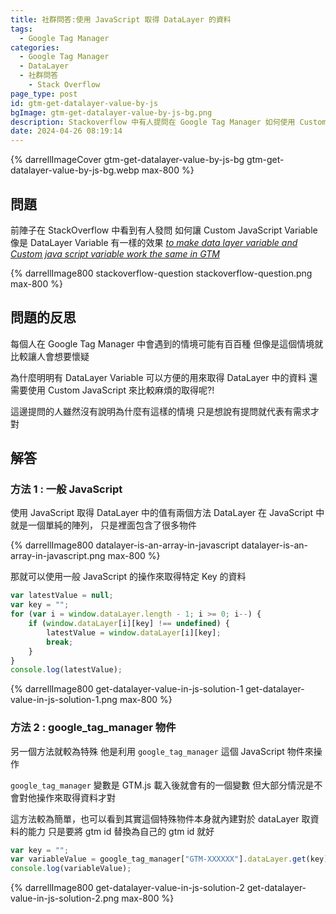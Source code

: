 ```yaml
---
title: 社群問答:使用 JavaScript 取得 DataLayer 的資料
tags:
  - Google Tag Manager
categories:
  - Google Tag Manager
  - DataLayer
  - 社群問答
	- Stack Overflow
page_type: post
id: gtm-get-datalayer-value-by-js
bgImage: gtm-get-datalayer-value-by-js-bg.png
description: Stackoverflow 中有人提問在 Google Tag Manager 如何使用 Custom JavaScript 來取得 DataLayer 中的資料，有兩種方法可以達成這個需求，一個是使用一般的 JavaScript，另一種是使用 Google Tag Manager 的特殊物件
date: 2024-04-26 08:19:14
---
```


{% darrellImageCover gtm-get-datalayer-value-by-js-bg gtm-get-datalayer-value-by-js-bg.webp max-800 %}

<link href='https://unpkg.com/boxicons@2.1.4/css/boxicons.min.css' rel='stylesheet'>

## 問題

前陣子在 StackOverflow 中看到有人發問
如何讓 Custom JavaScript Variable 像是 DataLayer Variable 有一樣的效果
<a href="https://stackoverflow.com/questions/78260657/to-make-data-layer-variable-and-custom-java-script-variable-work-the-same-in-gtm/78266515#78266515"><i class='bx bx-link-external bx-flashing-hover' > to make data layer variable and Custom java script variable work the same in GTM </i></a>

{% darrellImage800 stackoverflow-question stackoverflow-question.png max-800 %}

## 問題的反思

每個人在 Google Tag Manager 中會遇到的情境可能有百百種
但像是這個情境就比較讓人會想要懷疑

為什麼明明有 DataLayer Variable 可以方便的用來取得 DataLayer 中的資料
還需要使用 Custom JavaScript 來比較麻煩的取得呢?!

這邊提問的人雖然沒有說明為什麼有這樣的情境
只是想說有提問就代表有需求才對

## 解答

### 方法 1 : 一般 JavaScript

使用 JavaScript 取得 DataLayer 中的值有兩個方法
DataLayer 在 JavaScript 中就是一個單純的陣列，
只是裡面包含了很多物件

{% darrellImage800 datalayer-is-an-array-in-javascript datalayer-is-an-array-in-javascript.png max-800 %}

那就可以使用一般 JavaScript 的操作來取得特定 Key 的資料

```js
var latestValue = null;
var key = "";
for (var i = window.dataLayer.length - 1; i >= 0; i--) {
    if (window.dataLayer[i][key] !== undefined) {
        latestValue = window.dataLayer[i][key];
        break;
    }
}
console.log(latestValue);
```
{% darrellImage800 get-datalayer-value-in-js-solution-1 get-datalayer-value-in-js-solution-1.png max-800 %}


### 方法 2 : google_tag_manager 物件

另一個方法就較為特殊
他是利用 `google_tag_manager` 這個 JavaScript 物件來操作

`google_tag_manager` 變數是 GTM.js 載入後就會有的一個變數
但大部分情況是不會對他操作來取得資料才對

這方法較為簡單，也可以看到其實這個特殊物件本身就內建對於 dataLayer 取資料的能力
只是要將 gtm id 替換為自己的 gtm id 就好

```js
var key = "";
var variableValue = google_tag_manager["GTM-XXXXXX"].dataLayer.get(key);
console.log(variableValue);
```
{% darrellImage800 get-datalayer-value-in-js-solution-2 get-datalayer-value-in-js-solution-2.png max-800 %}
